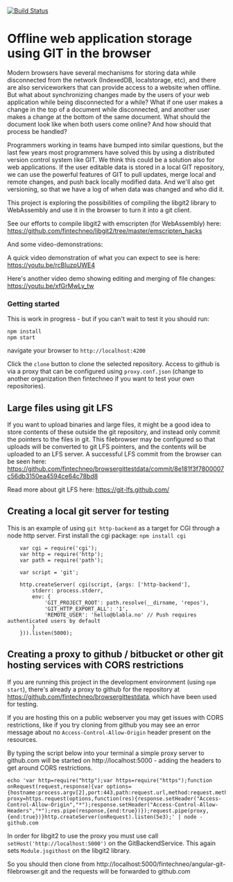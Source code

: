 [![Build Status](https://api.travis-ci.org/fintechneo/angular-git-filebrowser.svg?branch=master)](https://travis-ci.org/fintechneo/angular-git-filebrowser)

# Offline web application storage using GIT in the browser

Modern browsers have several mechanisms for storing data while disconnected from the network (IndexedDB, localstorage, etc), and there are also serviceworkers that can provide access to a website when offline. But what about synchronizing changes made by the users of your web application while being disconnected for a while? What if one user makes a change in the top of a document while disconnected, and another user makes a change at the bottom of the same document. What should the document look like when both users come online? And how should that process be handled?

Programmers working in teams have bumped into similar questions, but the last few years most programmers have solved this by using a distributed version control system like GIT. We think this could be a solution also for web applications. If the user editable data is stored in a local GIT repository, we can use the powerful features of GIT to pull updates, merge local and remote changes, and push back locally modified data. And we'll also get versioning, so that we have a log of when data was changed and who did it.

This project is exploring the possibilities of compiling the libgit2 library to WebAssembly and use it in the browser to turn it into a git client.

See our efforts to compile libgit2 with emscripten (for WebAssembly) here: https://github.com/fintechneo/libgit2/tree/master/emscripten_hacks

And some video-demonstrations:

A quick video demonstration of what you can expect to see is here: https://youtu.be/rcBluzpUWE4

Here's another video demo showing editing and merging of file changes: https://youtu.be/xfGrMwLy_tw

### Getting started

This is work in progress - but if you can't wait to test it you should run:

```
npm install
npm start
``` 

navigate your browser to `http://localhost:4200`

Click the `clone` button to clone the selected repository. Access to github is via a proxy that can be configured using `proxy.conf.json` (change to another organization then fintechneo if you want to test your own repositories).

## Large files using git LFS

If you want to upload binaries and large files, it might be a good idea to store contents of these outside the git repository, and instead only commit the pointers to the files in git. This filebrowser may be configured so that uploads will be converted to git LFS pointers, and the contents will be uploaded to an LFS server. A successful LFS commit from the browser can be seen here: https://github.com/fintechneo/browsergittestdata/commit/8e181f3f7800007c56db3150ea4594ce64c78bd8

Read more about git LFS here: https://git-lfs.github.com/

## Creating a local git server for testing

This is an example of using `git http-backend` as a target for CGI through a node http server. 
First install the cgi package: `npm install cgi`

```
    var cgi = require('cgi');
    var http = require('http');
    var path = require('path');
    
    var script = 'git';
    
    http.createServer( cgi(script, {args: ['http-backend'],
        stderr: process.stderr,
        env: {
            'GIT_PROJECT_ROOT': path.resolve(__dirname, 'repos'),
            'GIT_HTTP_EXPORT_ALL': '1',
            'REMOTE_USER': 'hello@blabla.no' // Push requires authenticated users by default
        }
    })).listen(5000);
```

## Creating a proxy to github / bitbucket or other git hosting services with CORS restrictions

If you are running this project in the development environment (using `npm start`), there's
already a proxy to github for the repository at https://github.com/fintechneo/browsergittestdata, 
which have been used for testing.

If you are hosting this on a public webserver you may get issues with CORS restrictions, like if you try cloning from github you may see an error message
about no `Access-Control-Allow-Origin` header present on the resources.

By typing the script below into your terminal a simple proxy server to github.com will be started on 
http://localhost:5000 - adding the headers to get around CORS restrictions.


```
echo 'var http=require("http");var https=require("https");function onRequest(request,response){var options={hostname:process.argv[2],port:443,path:request.url,method:request.method};var proxy=https.request(options,function(res){response.setHeader("Access-Control-Allow-Origin","*");response.setHeader("Access-Control-Allow-Headers","*");res.pipe(response,{end:true})});request.pipe(proxy,{end:true})}http.createServer(onRequest).listen(5e3);' | node - github.com
```

In order for libgit2 to use the proxy you must use call `setHost('http://localhost:5000')` on the GitBackendService. This again sets `Module.jsgithost` on the libgit2 library.

So you should then clone from http://localhost:5000/fintechneo/angular-git-filebrowser.git and the
requests will be forwarded to github.com

